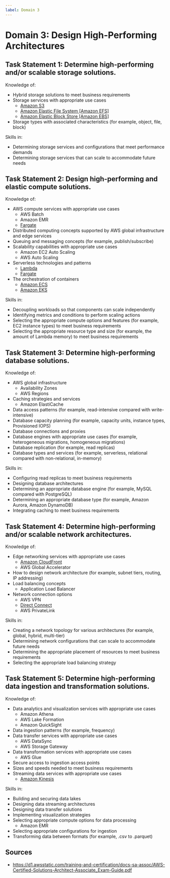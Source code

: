 ```yaml
---
label: Domain 3
---
```


# Domain 3: Design High-Performing Architectures

## Task Statement 1: Determine high-performing and/or scalable storage solutions.

Knowledge of:

- Hybrid storage solutions to meet business requirements
- Storage services with appropriate use cases
  - [Amazon S3](/products/s3.md)
  - [Amazon Elastic File System [Amazon EFS]](/products/efs.md)
  - [Amazon Elastic Block Store [Amazon EBS]](/products/ebs.md)
- Storage types with associated characteristics (for example, object, file, block)

Skills in:

- Determining storage services and configurations that meet performance demands
- Determining storage services that can scale to accommodate future needs

## Task Statement 2: Design high-performing and elastic compute solutions.

Knowledge of:

- AWS compute services with appropriate use cases
  - AWS Batch
  - Amazon EMR
  - [Fargate](/products/fargate.md)
- Distributed computing concepts supported by AWS global infrastructure and edge services
- Queuing and messaging concepts (for example, publish/subscribe)
- Scalability capabilities with appropriate use cases
  - Amazon EC2 Auto Scaling
  - AWS Auto Scaling
- Serverless technologies and patterns
  - [Lambda](/products/lambda.md)
  - [Fargate](/products/fargate.md)
- The orchestration of containers
  - [Amazon ECS](/products/ecs.md)
  - [Amazon EKS](/products/eks.md)

Skills in:

- Decoupling workloads so that components can scale independently
- Identifying metrics and conditions to perform scaling actions
- Selecting the appropriate compute options and features (for example, EC2 instance types) to meet business requirements
- Selecting the appropriate resource type and size (for example, the amount of Lambda memory) to meet business requirements

## Task Statement 3: Determine high-performing database solutions.

Knowledge of:

- AWS global infrastructure
  - Availability Zones
  - AWS Regions
- Caching strategies and services
  - Amazon ElastiCache
- Data access patterns (for example, read-intensive compared with write-intensive)
- Database capacity planning (for example, capacity units, instance types, Provisioned IOPS)
- Database connections and proxies
- Database engines with appropriate use cases (for example, heterogeneous migrations, homogeneous migrations)
- Database replication (for example, read replicas)
- Database types and services (for example, serverless, relational compared with non-relational, in-memory)

Skills in:

- Configuring read replicas to meet business requirements
- Designing database architectures
- Determining an appropriate database engine (for example, MySQL compared with PostgreSQL)
- Determining an appropriate database type (for example, Amazon Aurora, Amazon DynamoDB)
- Integrating caching to meet business requirements

## Task Statement 4: Determine high-performing and/or scalable network architectures.

Knowledge of:

- Edge networking services with appropriate use cases
  - [Amazon CloudFront](/products/cloudfront.md)
  - AWS Global Accelerator
- How to design network architecture (for example, subnet tiers, routing, IP addressing)
- Load balancing concepts
  - Application Load Balancer
- Network connection options
  - AWS VPN
  - [Direct Connect](/products/direct-connect.md)
  - AWS PrivateLink

Skills in:

- Creating a network topology for various architectures (for example, global, hybrid, multi-tier)
- Determining network configurations that can scale to accommodate future needs
- Determining the appropriate placement of resources to meet business requirements
- Selecting the appropriate load balancing strategy

## Task Statement 5: Determine high-performing data ingestion and transformation solutions.

Knowledge of:

- Data analytics and visualization services with appropriate use cases
  - Amazon Athena
  - AWS Lake Formation
  - Amazon QuickSight
- Data ingestion patterns (for example, frequency)
- Data transfer services with appropriate use cases
  - AWS DataSync
  - AWS Storage Gateway
- Data transformation services with appropriate use cases
  - AWS Glue
- Secure access to ingestion access points
- Sizes and speeds needed to meet business requirements
- Streaming data services with appropriate use cases
  - [Amazon Kinesis](/products/kinesis.md)

Skills in:

- Building and securing data lakes
- Designing data streaming architectures
- Designing data transfer solutions
- Implementing visualization strategies
- Selecting appropriate compute options for data processing
  - Amazon EMR
- Selecting appropriate configurations for ingestion
- Transforming data between formats (for example, .csv to .parquet)

## Sources

- https://d1.awsstatic.com/training-and-certification/docs-sa-assoc/AWS-Certified-Solutions-Architect-Associate_Exam-Guide.pdf